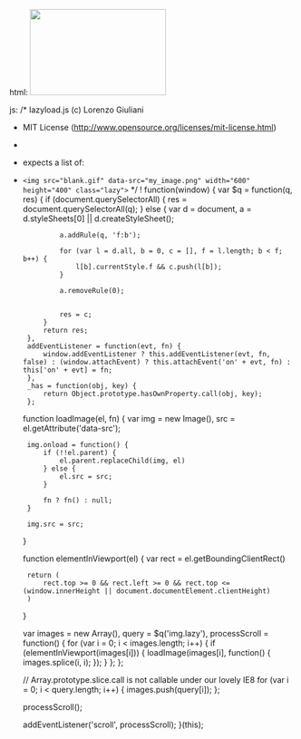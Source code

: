 html:
<img src="blank.gif" class="lazy" data-src="/images/full-size.jpg" width="240" height="152">

js:
/* lazyload.js (c) Lorenzo Giuliani
 * MIT License (http://www.opensource.org/licenses/mit-license.html)
 *
 * expects a list of:  
 * `<img src="blank.gif" data-src="my_image.png" width="600" height="400" class="lazy">`
 */
! function(window) {
    var $q = function(q, res) {
            if (document.querySelectorAll) {
                res = document.querySelectorAll(q);
            } else {
                var d = document,
                    a = d.styleSheets[0] || d.createStyleSheet();

                a.addRule(q, 'f:b');

                for (var l = d.all, b = 0, c = [], f = l.length; b < f; b++) {
                    l[b].currentStyle.f && c.push(l[b]);
                }

                a.removeRule(0);

                
                res = c;
            }
            return res;
        },
        addEventListener = function(evt, fn) {
            window.addEventListener ? this.addEventListener(evt, fn, false) : (window.attachEvent) ? this.attachEvent('on' + evt, fn) : this['on' + evt] = fn;
        },
        _has = function(obj, key) {
            return Object.prototype.hasOwnProperty.call(obj, key);
        };

    function loadImage(el, fn) {
        var img = new Image(),
            src = el.getAttribute('data-src');

        img.onload = function() {
            if (!!el.parent) {
                el.parent.replaceChild(img, el)
            } else {
                el.src = src;
            }

            fn ? fn() : null;
        }

        img.src = src;
    }

    function elementInViewport(el) {
        var rect = el.getBoundingClientRect()

        return (
            rect.top >= 0 && rect.left >= 0 && rect.top <= (window.innerHeight || document.documentElement.clientHeight)
        )
    }

    var images = new Array(),
        query = $q('img.lazy'),
        processScroll = function() {
            for (var i = 0; i < images.length; i++) {
                if (elementInViewport(images[i])) {
                    loadImage(images[i], function() {
                        images.splice(i, i);
                    });
                }
            };
        };

    // Array.prototype.slice.call is not callable under our lovely IE8 
    for (var i = 0; i < query.length; i++) {
        images.push(query[i]);
    };

    processScroll();

    addEventListener('scroll', processScroll);
}(this);​